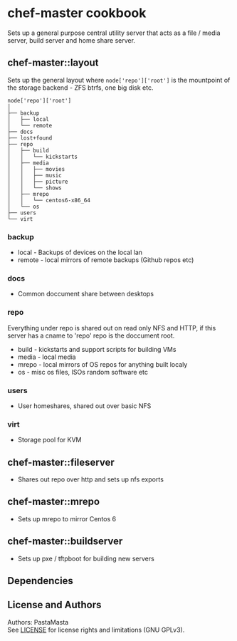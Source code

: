 chef-master cookbook
======================

Sets up a general purpose central utility server that acts as a file / media server, build server and home share server.

## chef-master::layout

Sets up the general layout where `node['repo']['root']` is the mountpoint of the storage backend - ZFS btrfs, one big disk etc.

```
node['repo']['root']
│
├── backup
│   ├── local
│   └── remote
├── docs
├── lost+found
├── repo
│   ├── build
│   │   └── kickstarts
│   ├── media
│   │   ├── movies
│   │   ├── music
│   │   ├── picture
│   │   └── shows
│   ├── mrepo
│   │   └── centos6-x86_64
│   └── os
├── users
└── virt
```
### backup
- local - Backups of devices on the local lan
- remote - local mirrors of remote backups (Github repos etc)

### docs
- Common doccument share between desktops

### repo
Everything under repo is shared out on read only NFS and HTTP, if this server has a cname to 'repo' repo is the doccument root.
- build - kickstarts and support scripts for building VMs
- media - local media
- mrepo - local mirrors of OS repos for anything built localy
- os - misc os files, ISOs random software etc

### users
- User homeshares, shared out over basic NFS

### virt
- Storage pool for KVM

## chef-master::fileserver
- Shares out repo over http and sets up nfs exports

## chef-master::mrepo
- Sets up mrepo to mirror Centos 6

## chef-master::buildserver
- Sets up pxe / tftpboot for building new servers

Dependencies
-------------------

License and Authors
-------------------
Authors: PastaMasta  
See [LICENSE](LICENSE.md) for license rights and limitations (GNU GPLv3).

